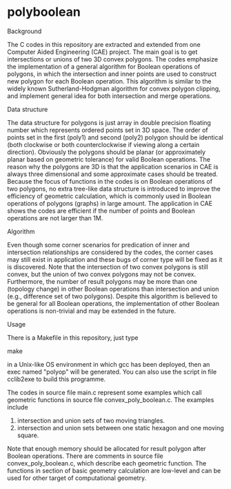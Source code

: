 # polyboolean
Background

The C codes in this repository are extracted and extended from one Computer Aided Engineering (CAE) project.  The main goal is to get intersections or unions of two 3D convex polygons.  The codes emphasize the implementation of a general algorithm for Boolean operations of polygons, in which the intersection and inner points are used to construct new polygon for each Boolean operation.  This algorithm is similar to the widely known Sutherland-Hodgman algorithm for convex polygon clipping, and implement general idea for both intersection and merge operations.

Data structure

The data structure for polygons is just array in double precision floating number which represents ordered points set in 3D space.  The order of points set in the first (poly1) and second (poly2) polygon should be identical (both clockwise or both counterclockwise if viewing along a certain direction).  Obviously the polygons should be planar (or approximately planar based on geometric tolerance) for valid Boolean operations.  The reason why the polygons are 3D is that the application scenarios in CAE is always three dimensional and some approximate cases should be treated.  Because the focus of functions in the codes is on Boolean operations of two polygons, no extra tree-like data structure is introduced to improve the efficiency of geometric calculation, which is commonly used in Boolean operations of polygons (graphs) in large amount.  The application in CAE shows the codes are efficient if the number of points and Boolean operations are not larger than 1M.

Algorithm

Even though some corner scenarios for predication of inner and intersection relationships are considered by the codes, the corner cases may still exist in application and these bugs of corner type will be fixed as it is discovered.  Note that the intersection of two convex polygons is still convex, but the union of two convex polygons may not be convex.  Furthermore, the number of result polygons may be more than one (topology change) in other Boolean operations than intersection and union (e.g., difference set of two polygons).  Despite this algorithm is believed to be general for all Boolean operations, the implementation of other Boolean operations is non-trivial and may be extended in the future.

Usage

There is a Makefile in this repository, just type

make

in a Unix-like OS environment in which gcc has been deployed, then an exec named "polyop" will be generated.  You can also use the script in file cclib2exe to build this programme.

The codes in source file main.c represent some examples which call geometric functions in source file convex_poly_boolean.c.  The examples include
1.  intersection and union sets of two moving triangles.
2.  intersection and union sets between one static hexagon and one moving square.

Note that enough memory should be allocated for result polygon after Boolean operations. There are comments in source file convex_poly_boolean.c, which describe each geometric function. The functions in section of basic geometry calculation are low-level and can be used for other target of computational geometry.
